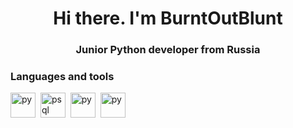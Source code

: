 <div id="header" align="center">
  <h1>Hi there. I'm BurntOutBlunt</h1>
  <h3>Junior Python developer from Russia</h3>
</div>

<h3><strong>Languages and tools</strong></h3>

<img src="https://cdn.jsdelivr.net/gh/devicons/devicon@latest/icons/python/python-original.svg" title="py" width="40" height="40"/>&nbsp;
<img src="https://cdn.jsdelivr.net/gh/devicons/devicon@latest/icons/postgresql/postgresql-original.svg" title="psql" width="40" height="40"/>&nbsp;
<img src="https://cdn.jsdelivr.net/gh/devicons/devicon@latest/icons/docker/docker-original-wordmark.svg" title="py" width="40" height="40"/>&nbsp;
<img src="https://cdn.jsdelivr.net/gh/devicons/devicon@latest/icons/git/git-original.svg" title="py" width="40" height="40"/>&nbsp;
